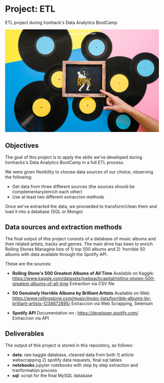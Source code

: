 # Project: ETL

ETL project during Ironhack's Data Analytics BootCamp  

![albums](https://raw.githubusercontent.com/cristianecarneiro/ETL/main/img/albums.jpg)


## Objectives

The goal of this project is to apply the skills we've developed during Ironhacks's Data Analytics BootCamp in a full ETL process. 

We were given flexibility to choose data sources of our choice, observing the following: 
+ Get data from three different sources (the sources should be complementary/enrich each other)
+ Use at least two different extraccion methods 

Once we've extracted the data, we proceeded to transform/clean them and load it into a database (SQL or Mongo)

## Data sources  and extraction methods 

The final output of this project consists of a database of music albums and their related artists, tracks and genres. The main drive has been to enrich Rolling Stones Managine lists of 1) top 500 albums and 2) 'horrible 50 albums with data available through the Spotify API. 

These are the sources: 
+ **Rolling Stone's 500 Greatest Albums of All Time**
Available on Kaggle: https://www.kaggle.com/datasets/joebeachcapital/rolling-stones-500-greatest-albums-of-all-time
Extraction via CSV file

+ **50 Genuinely Horrible Albums by Brilliant Artists**
Available on Web: https://www.rollingstone.com/music/music-lists/horrible-albums-by-brilliant-artists-1234672895/
Extraccion via Web Scrapping, Selenium 

+ **Spotify API**
Documentation on : https://developer.spotify.com/
Extraccion via API 


## Deliverables  

The output of this project is stored in this repository, as follows: 

+ **data**: raw kaggle database, cleaned data from both 1) article webscrapping 2) spotify data requests, final sql tables
+ **notebooks** jupyter notebooks with step by step extraction and tranformation process  
+ **sql**: script for the final MySQL database 